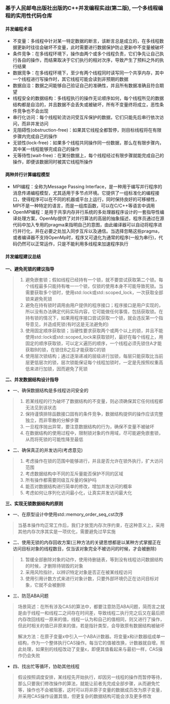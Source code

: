### 基于人民邮电出版社出版的C++并发编程实战(第二版), 一个多线程编程的实用性代码仓库

#### 并发编程术语

- 不变量：多线程中针对某一特定数据的断言，该断言总是成立的，在多线程数据更新时往往会破坏不变量，此时需要进行数据保护防止更新中不变量被破坏
- 条件竞争：在多线程环境下，操作由两个或多个线程负责，它们争先让自己执行各自的操作，而结果取决于它们执行的相对次序，导致产生了预料之外的执行结果
- 数据竞争：在多线程环境下，至少有两个线程同时读写同一个共享内存，其中一个线程进行写操作时，其它线程可能会读到非预期的数据
- 数据自洽：数据之间能够自己验证自己的准确性，并且所有数据准确且符合期望
- 线程安全的数据结构：多线程执行的操作无论顺序如何，每个线程所见的数据结构都是自洽的，并且数据不会丢失或被破坏，所有不变量终将成立，恶性条件竞争也不会出现
- 串行化访问：每个线程轮流访问受互斥保护的数据，它们只能先后串行依次访问，而非并发访问
- 无阻碍性(obstruction-free)：如果其它线程全都暂停，则目标线程将在有限步骤内完成自己的操作
- 无锁性(lock-free)：如果多个线程共同操作同一份数据，那么在有限步骤内，其中某一线程能够完成自己的操作
- 无等待性(wait-free)：在某份数据上，每个线程经过有限步骤就能完成自己的操作，即便该数据同时被其它线程所操作

#### 两种并行计算编程模型
- MPI编程：全称为Message Passing Interface，是一种用于编写并行程序的消息传递编程模型，尤其适用于多节点环境。它提供了一组标准化的编程接口，使得程序可以在不同的机器或平台上运行，同时保持良好的可移植性，MPI不是一种特定的语言，而是一组库函数，可以在C/C++等语言中调用
- OpenMP编程：是用于共享内存并行系统的多处理器程序设计的一套指导性编译处理方案，OpenMp提供了对并行算法的高层的抽象描述，程序员通过在源代码中加入专用的pragma来指明自己的意图，由此编译器可以自动将程序进行并行化，并在必要之处加入同步互斥以及通信。当选择忽略这些pragma，或者编译器不支持OpenMp时，程序又可退化为通常的程序(一般为串行)，代码仍然可以正常运作，只是不能利用多线程来加速程序执行


#### 并发编程建议总结

**一、避免死锁的建议指导**
> 1. 避免嵌套锁；假如线程已经持有一个锁，就不要尝试获取第二个锁。每个线程最多只能持有唯一一个锁，仅锁的使用本身不可能导致死锁。当需要获取多个锁时，使用std::lock或std::scoped_lock，一次获取全部锁来避免死锁
> 2. 避免在持有锁时调用由用户提供的程序接口；程序接口是用户实现的，所以没有办法确定代码实际内容，它可能做任何事情，包括获取锁。在持有锁的情况下，如果用程序接口尝试获取一个锁，就会违反第一个指导意见，并造成死锁(有时这是无法避免的)
> 3. 使用固定顺序获取锁；当硬性要求获取两个或两个以上的锁，并且不能使用std::lock或std::scoped_lock来获取锁时，最好在每个线程上，用固定的顺序获取锁，可以定义遍历的顺序，一个线程必须先锁住A才能获取B的锁，在锁住B之后才能获取C的锁
> 4. 使用层次锁结构；通过逐渐递减的层级进行加锁，每层只能获取比当前层更低层次的锁，层次锁能保证每个线程加锁时，一定是先按照权重高低来进行加锁，因而避免了死锁

**二、并发数据结构设计指导**
- 一、确保数据结构是多线程访问安全的
> 1. 若某线程的行为破坏了数据结构的不变量，则必须确保其它任何线程都无法见到该状态
> 2. 保持谨慎排除函数接口固有的条件竞争，数据结构提供的操作应该完整独立，而非零散的分解步骤
> 3. 一旦程序抛出异常，要注意数据结构的行为，确保不变量不被破坏
> 4. 在数据结构的使用过程中，限制锁对象的作用域，尽可能避免嵌套锁，从而将死锁的可能性降至最低
- 二、确保真正的并发访问(考虑意见)
> 1. 考虑操作在锁的范围中能够进行，并且是否允许在锁外执行，扩大访问范围
> 2. 考虑数据结构中不同的互斥量能否保护不同的区域
> 3. 所有操作都需要同级互斥量的保护吗
> 4. 能否对数据结构进行简单的修改，增加并发访问的概率
> 5. 考虑如何让序列化访问最小化，让真实并发访问最大化

**三、实现无锁数据结构的原则**
- 一、在原型设计中使用std::memory_order_seq_cst次序
> 当基本操作均正常工作后，我们才放宽内存次序约束，在这种意义上，采用其他内存次序其实是一项优化，需要避免过早实施
- 二、使用无锁的内存回收方案(三种方法的关键思想都是以某种方式掌握正在访问目标对象的线程数目，仅当该对象完全不被访问的时候，才会被删除)
> 1. 暂缓全部删除对象的动作，使用待删链表，等到没有线程访问数据结构的时候，才删除待销毁的对象
> 2. 采用风险指针，以辨识特定对象是否正在被某线程访问
> 3. 使用引用计数方式来进行对象计数，只要外部环境仍正在访问目标对象，它就不会被删除
- 三、防范ABA问题
> 场景简述：在所有涉及CAS的算法中，都要注意防范ABA问题，简而言之就是由于线程一和线程二之间存在时间差，导致线程二执行完之后又在最后把内存改回线程一原来的值，线程一认为和自己的值相同，则又进行了操作，但此时相关的值已非原来的值，若是指针类型，会导致原有数据结构被破坏
> 
> 解决方法：在原子变量x中引入一个ABA计数器。将变量x和计数器组成单一结构，作为一个整体执行CAS操作。每当它的值被改换，计数器就自增。照此处理，如果别的线程改动了变量x，即便其值看起来与最初一样，CAS操作仍会失败
- 四、找出忙等循环，协助其他线程
> 假设按照调度安排，某线程先开始执行，却因另一线程的操作而暂停等待，那么只要我们修改操作的算法，就能让前者先完成全部步骤，从而避免忙等，操作也不会被阻塞，这时可以将非原子变量的数据成员改为原子变量，并采用CAS操作设置其值，但更复杂的数据结构可能会涉及更多修改
